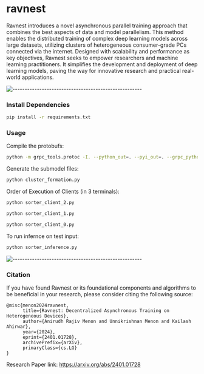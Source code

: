 # ravnest

Ravnest introduces a novel asynchronous parallel training approach that combines the best aspects of data and model parallelism. This method enables the distributed training of complex deep learning models across large datasets, utilizing clusters of heterogeneous consumer-grade PCs connected via the internet. Designed with scalability and performance as key objectives, Ravnest seeks to empower researchers and machine learning practitioners. It simplifies the development and deployment of deep learning models, paving the way for innovative research and practical real-world applications.

![-----------------------------------------------------](https://raw.githubusercontent.com/andreasbm/readme/master/assets/lines/aqua.png)

### Install Dependencies
```bash
pip install -r requirements.txt
```

### Usage

Compile the protobufs:

```bash
python -m grpc_tools.protoc -I. --python_out=. --pyi_out=. --grpc_python_out=. protos/*.proto
```

Generate the submodel files:

```bash
python cluster_formation.py
```

Order of Execution of Clients (in 3 terminals):
```bash
python sorter_client_2.py
```
```bash
python sorter_client_1.py
```
```bash
python sorter_client_0.py
```

To run infernce on test input:
```bash
python sorter_inference.py
```
![-----------------------------------------------------](https://raw.githubusercontent.com/andreasbm/readme/master/assets/lines/aqua.png)

### Citation
If you have found Ravnest or its foundational components and algorithms to be beneficial in your research, please consider citing the following source:

```
@misc{menon2024ravnest,
      title={Ravnest: Decentralized Asynchronous Training on Heterogeneous Devices}, 
      author={Anirudh Rajiv Menon and Unnikrishnan Menon and Kailash Ahirwar},
      year={2024},
      eprint={2401.01728},
      archivePrefix={arXiv},
      primaryClass={cs.LG}
}
```

Research Paper link: https://arxiv.org/abs/2401.01728